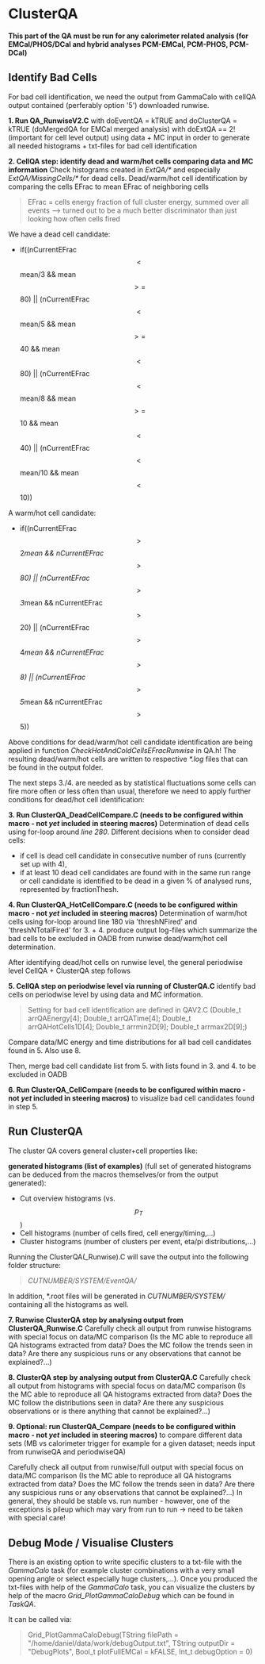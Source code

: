 # ClusterQA

**This part of the QA must be run for any calorimeter related analysis (for EMCal/PHOS/DCal and hybrid analyses PCM-EMCal, PCM-PHOS, PCM-DCal)**

## Identify Bad Cells

For bad cell identification, we need the output from GammaCalo with cellQA output contained (perferably option '5') downloaded runwise.

**1. Run QA_RunwiseV2.C** 
with doEventQA = kTRUE and doClusterQA = kTRUE (doMergedQA for EMCal merged analysis) with doExtQA == 2! (important for cell level output) using data + MC input in order to generate all needed histograms + txt-files for bad cell identification

**2. CellQA step: identify dead and warm/hot cells comparing data and MC information**
Check histograms created in _ExtQA/*_ and especially _ExtQA/MissingCells/*_ for dead cells. Dead/warm/hot cell identification by comparing the cells EFrac to mean EFrac of neighboring cells 

> EFrac = cells energy fraction of full cluster energy, summed over all events --> turned out to be a much better discriminator than just looking how often cells fired

We have a dead cell candidate:
* if((nCurrentEFrac$$<$$mean/3 && mean$$>=$$80) || (nCurrentEFrac$$<$$mean/5 && mean$$>=$$40 && mean$$<$$80) || (nCurrentEFrac$$<$$mean/8 && mean$$>=$$10 && mean$$<$$40) || (nCurrentEFrac$$<$$mean/10 && mean$$<$$10))

A warm/hot cell candidate:
* if((nCurrentEFrac$$>$$2*mean && nCurrentEFrac$$>$$80) || (nCurrentEFrac$$>$$3*mean && nCurrentEFrac$$>$$20) || (nCurrentEFrac$$>$$4*mean && nCurrentEFrac$$>$$8) || (nCurrentEFrac$$>$$5*mean && nCurrentEFrac$$>$$5))

Above conditions for dead/warm/hot cell candidate identification are being applied in function _CheckHotAndColdCellsEFracRunwise_ in QA.h! 
The resulting dead/warm/hot cells are written to respective _*.log_ files that can be found in the output folder. 

The next steps 3./4. are needed as by statistical fluctuations some cells can fire more often or less often than usual, therefore we need to apply further conditions for dead/hot cell identification:

**3. Run ClusterQA_DeadCellCompare.C (needs to be configured within macro - not _yet_ included in steering macros)**
Determination of dead cells using for-loop around _line 280_. 
Different decisions when to consider dead cells:
* if cell is dead cell candidate in consecutive number of runs (currently set up with 4), 
* if at least 10 dead cell candidates are found with in the same run range or cell candidate is identified to be dead in a given % of analysed runs, represented by fractionThesh.

**4. Run ClusterQA_HotCellCompare.C (needs to be configured within macro - not _yet_ included in steering macros)**
Determination of warm/hot cells using for-loop around line 180 via 'threshNFired' and 'threshNTotalFired' for 3. + 4. produce output log-files which summarize the bad cells to be excluded in OADB from runwise dead/warm/hot cell determination. 

After identifying dead/hot cells on runwise level, the general periodwise level CellQA + ClusterQA step follows

**5. CellQA step on periodwise level via running of ClusterQA.C**
identify bad cells on periodwise level by using data and MC information. 

> Setting for bad cell identification are defined in QAV2.C (Double\_t arrQAEnergy[4]; Double\_t arrQATime[4]; Double\_t arrQAHotCells1D[4]; Double\_t arrmin2D[9]; Double\_t arrmax2D[9];)

Compare data/MC energy and time distributions for all bad cell candidates found in 5. Also use 8. 

Then, merge bad cell candidate list from 5. with lists found in 3. and 4. to be excluded in OADB 

**6. Run ClusterQA_CellCompare (needs to be configured within macro - not _yet_ included in steering macros)**
to visualize bad cell candidates found in step 5.


## Run ClusterQA

The cluster QA covers general cluster+cell properties like:

**generated histograms (list of examples)** (full set of generated histograms can be deduced from the macros themselves/or from the output generated):
* Cut overview histograms (vs. $$p_T$$)
* Cell histograms (number of cells fired, cell energy/timing,...)
* Cluster histograms (number of clusters per event, eta/pi distributions,...)

Running the ClusterQA(_Runwise).C will save the output into the following folder structure: 
> _CUTNUMBER/SYSTEM/EventQA/_ 

In addition, *.root files will be generated in _CUTNUMBER/SYSTEM/_ containing all the histograms as well.

**7. Runwise ClusterQA step by analysing output from ClusterQA_Runwise.C**
Carefully check all output from runwise histograms with special focus on data/MC comparison (Is the MC able to reproduce all QA histograms extracted from data? Does the MC follow the trends seen in data? Are there any suspicious runs or any observations that cannot be explained?...)

**8. ClusterQA step by analysing output from ClusterQA.C** 
Carefully check all output from histograms with special focus on data/MC comparison (Is the MC able to reproduce all QA histograms extracted from data? Does the MC follow the distributions seen in data? Are there any suspicious observations or is there anything that cannot be explained?...)

**9. Optional: run ClusterQA_Compare (needs to be configured within macro - not _yet_ included in steering macros)**
to compare different data sets (MB vs calorimeter trigger for example for a given dataset; needs input from runwiseQA and periodwiseQA) 

Carefully check all output from runwise/full output with special focus on data/MC comparison (Is the MC able to reproduce all QA histograms extracted from data? Does the MC follow the trends seen in data? Are there any suspicious runs or any observations that cannot be explained?...) In general, they should be stable vs. run number - however, one of the exceptions is pileup which may vary from run to run -> need to be taken with special care!


## Debug Mode / Visualise Clusters

There is an existing option to write specific clusters to a txt-file with the _GammaCalo_ task (for example cluster combinations with a very small opening angle or select especially huge clusters,...). Once you produced the txt-files with help of the _GammaCalo_ task, you can visualize the clusters by help of the macro _Grid\_PlotGammaCaloDebug_ which can be found in _TaskQA_.

It can be called via:

> Grid\_PlotGammaCaloDebug(TString filePath = "/home/daniel/data/work/debugOutput.txt", TString outputDir = "DebugPlots", Bool\_t plotFullEMCal = kFALSE, Int\_t debugOption = 0)
